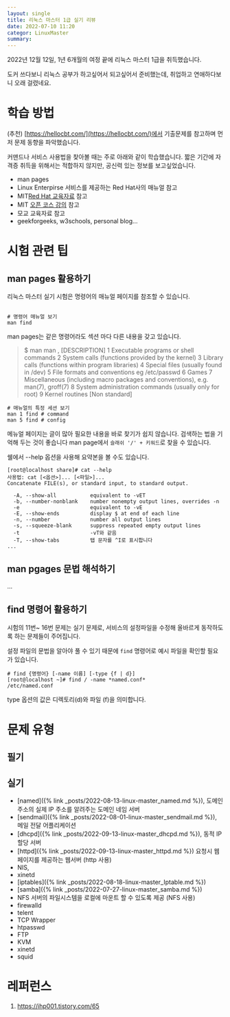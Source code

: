 ```yaml
---
layout: single
title: 리눅스 마스터 1급 실기 리뷰
date: 2022-07-10 11:20
categor: LinuxMaster
summary: 
---
```



2022년 12월 12일, 1년 6개월의 여정 끝에 리눅스 마스터 1급을 취득했습니다.

도커 쓰다보니 리눅스 공부가 하고싶어서 되고싶어서 준비했는데, 취업하고 연애하다보니 오래 걸렸네요. 

<!-- 필기 : 21.06.10 ~ 9.11 (약 3개월)
실기 : 21.04.25 ~ 11.10 (약 6개월) -->

<!-- # 준비 방법

필기

커트라인 : 100문제 중 60문제

OMR 마킹 4지선다 유형으로 진행됩니다.

리눅스 경험자라면 4지선다라 암기하기 쉽고 기출 변형이 적기 때문에, 문제은행 10년치만 외워도 충분하다고 생각합니다.

공부 목적일 경우 출제 영역이 넓기 때문에, 아래에 설명한 출제 영역과 본인의 사전 지식 정도를 잘 비교해서 진행하시길 바랍니다.

(참고로 제가 공부할 때 구했던 pdf 설명 + 기출 요약본이 63 페이지였습니다) -->


# 학습 방법

(추천) 
[https://hellocbt.com/](https://hellocbt.com/)에서 기출문제를 참고하며 먼저 문제 동향을 파악했습니다.

커맨드나 서비스 사용법을 찾아볼 때는 주로 아래와 같이 학습했습니다. 짧은 기간에 자격증 취득을 위해서는 적합하지 않지만, 공신력 있는 정보를 보고싶었습니다.

- man pages
- Linux Enterpirse 서비스를 제공하는 Red Hat사의 매뉴얼 참고
- MIT[Red Hat 교육자료](https://web.mit.edu/rhel-doc/4/RH-DOCS/rhel-rg-en-4/) 참고
- MIT [오픈 코스 강의](https://ocw.mit.edu/) 참고
- 모교 교육자료 참고
- geekforgeeks, w3schools, personal blog...


# 시험 관련 팁

## man pages 활용하기

 리눅스 마스터 실기 시험은 명령어의 매뉴얼 페이지를 참조할 수 있습니다.
 
 ``` console

# 명령어 매뉴얼 보기
man find
```

man pages는 같은 명령어라도 섹션 마다 다른 내용을 갖고 있습니다.

> $ man man , [DESCRIPTION]
> 1   Executable programs or shell commands
> 2   System calls (functions provided by the kernel)
> 3   Library calls (functions within program libraries)
> 4   Special files (usually found in /dev)
> 5   File formats and conventions eg /etc/passwd
> 6   Games
> 7   Miscellaneous (including macro packages and conventions), e.g. man(7), groff(7)
> 8   System administration commands (usually only for root)
> 9   Kernel routines [Non standard]

``` console
# 매뉴얼의 특정 세션 보기
man 1 find # command
man 5 find # config
```

 메뉴얼 페이지는 글이 많아 필요한 내용을 바로 찾기가 쉽지 않습니다.  검색하는 법을 기억해 두는 것이 좋습니다 
 man page에서 `슬래쉬 '/' + 키워드`로 찾을 수 있습니다.


쉘에서 --help 옵션을 사용해 요약본을 볼 수도 있습니다.

```console
[root@localhost share]# cat --help
사용법: cat [<옵션>]... [<파일>]...
Concatenate FILE(s), or standard input, to standard output.

  -A, --show-all           equivalent to -vET
  -b, --number-nonblank    number nonempty output lines, overrides -n
  -e                       equivalent to -vE
  -E, --show-ends          display $ at end of each line
  -n, --number             number all output lines
  -s, --squeeze-blank      suppress repeated empty output lines
  -t                       -vT와 같음
  -T, --show-tabs          탭 문자를 ^I로 표시합니다
...
```

## man pgages 문법 해석하기

...


## find 명령어 활용하기

 시험의 11번~ 16번 문제는 실기 문제로, 서비스의 설정파일을 수정해 올바르게 동작하도록 하는 문제들이 주어집니다.
 
 설정 파일의 문법을 알아야 풀 수 있기 때문에 `find` 명령어로 예시 파일을 확인할 필요가 있습니다.

 ``` console
 # find {명령어} [-name 이름] [-type {f | d}] 
 [root@localhost ~]# find / -name *named.conf*
/etc/named.conf
 ```

type 옵션의 값은 디렉토리(d)와 파일 (f)을 의미합니다.

# 문제 유형

## 필기

## 실기

- [named]({% link _posts/2022-08-13-linux-master_named.md %}), 도메인 주소의 실제 IP 주소를 알려주는 도메인 네임 서버
- [sendmail]({% link _posts/2022-08-01-linux-master_sendmail.md %}), 메일 전달 어플리케이션
- [dhcpd]({% link _posts/2022-09-13-linux-master_dhcpd.md %}), 동적 IP 할당 서버
- [httpd]({% link _posts/2022-09-13-linux-master_httpd.md %}) 요청시 웹페이지를 제공하는 웹서버 (http 사용)
- NIS, 
- xinetd
- [iptables]({% link _posts/2022-08-18-linux-master_Iptable.md %})
- [samba]({% link _posts/2022-07-27-linux-master_samba.md %})
- NFS 서버의 파일시스템을 로컬에 마운트 할 수 있도록 제공 (NFS 사용)
- firewalld
- telent
- TCP Wrapper
- htpasswd
- FTP
- KVM
- xinetd
- squid

# 레퍼런스

1. https://ihp001.tistory.com/65